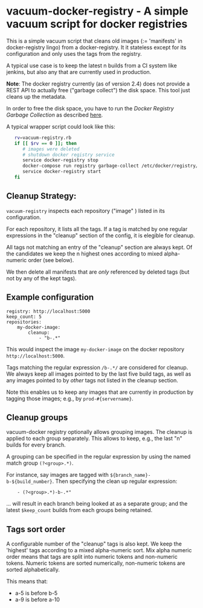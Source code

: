 # vacuum-docker-registry - A simple vacuum script for docker registries

This is a simple vacuum script that cleans old images (:= 'manifests' in
docker-registry lingo) from a docker-registry. It it stateless except for its
configuration and only uses the tags from the registry.

A typical use case is to keep the latest n builds from a CI system like jenkins,
but also any that are currently used in production.

**Note**: The docker registry currently (as of version 2.4) does not provide a
REST API to actually free ("garbage collect") the disk space. This tool just
cleans up the metadata.

In order to free the disk space, you have to run the
*Docker Registry Garbage Collection* as described [here](https://docs.docker.com/registry/garbage-collection/).

A typical wrapper script could look like this:
```bash
   rv=vacuum-registry.rb
   if [[ $rv == 0 ]]; then
      # images were deleted
      # shutdown docker registry service
      service docker-registry stop
      docker-compose run registry garbage-collect /etc/docker/registry/config.yml
      service docker-registry start
   fi
```

## Cleanup Strategy:

`vacuum-registry` inspects each repository ("image" ) listed in its configuration.

For each repository, it lists all the tags. If a tag is matched by one regular
expressions in the "cleanup" section of the config, it is elegible for cleanup.

All tags not matching an entry of the "cleanup" section are always kept. Of the
candidates we keep the n highest ones according to mixed alpha-numeric order
(see below).

We then delete all manifests that are _only_ referenced by deleted tags (but
not by any of the kept tags).


## Example configuration

```
registry: http://localhost:5000
keep_count: 5
repositories:
    my-docker-image:
        cleanup:
            - "b-.*"
```

This would inspect the image `my-docker-image` on the docker repository `http://localhost:5000`.

Tags matching the regular expression `/b-.*/` are considered for cleanup. We always keep all images
pointed to by the last five build tags, as well as any images pointed to by *other* tags not
listed in the cleanup section.

Note this enables us to keep any images that are currently in production by tagging those images;
e.g., by `prod-#{servername}`.

## Cleanup groups

vacuum-docker registry optionally allows grouping images. The cleanup is applied to each group separately. This 
allows to keep, e.g., the last "n" builds for every branch.

A grouping can be specified in the regular expression by using the named match group `(?<group>.*)`.

For instance, say images are tagged with `${branch_name}-b-${build_number}`. Then specifying the clean up
regular expression:
``` 
    - (?<group>.*)-b-.*"    
```
... will result in each branch being looked at as a separate group; and the latest `$keep_count` builds from each groups being retained.


## Tags sort order

A configurable number of the "cleanup" tags is also kept. We keep the 'highest' tags
according to a mixed alpha-numeric sort. Mix alpha numeric order
means that tags are split into numeric tokens and non-numeric tokens. Numeric tokens
are sorted numerically, non-numeric tokens are sorted alphabetically.

This means that:
 - a-5 is before b-5
 - a-9 is before a-10
